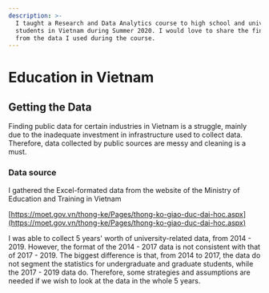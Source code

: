 ```yaml
---
description: >-
  I taught a Research and Data Analytics course to high school and university
  students in Vietnam during Summer 2020. I would love to share the findings
  from the data I used during the course.
---
```


# Education in Vietnam

## Getting the Data

Finding public data for certain industries in Vietnam is a struggle, mainly due to the inadequate investment in infrastructure used to collect data. Therefore, data collected by public sources are messy and cleaning is a must. 

### Data source

I gathered the Excel-formated data from the website of the Ministry of Education and Training in Vietnam

[https://moet.gov.vn/thong-ke/Pages/thong-ko-giao-duc-dai-hoc.aspx](https://moet.gov.vn/thong-ke/Pages/thong-ko-giao-duc-dai-hoc.aspx)

I was able to collect 5 years' worth of university-related data, from 2014 - 2019. However, the format of the 2014 - 2017 data is not consistent with that of 2017 - 2019. The biggest difference is that, from 2014 to 2017, the data do not segment the statistics for undergraduate and graduate students, while the 2017 - 2019 data do. Therefore, some strategies and assumptions are needed if we wish to look at the data in the whole 5 years. 

